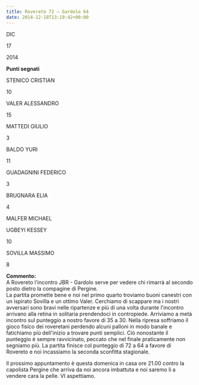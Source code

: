 ```yaml
---
title: Rovereto 72 – Gardolo 64
date: 2014-12-18T13:19:42+00:00
---
```

DIC

17

2014

**Punti segnati**

STENICO CRISTIAN

10

VALER ALESSANDRO

15

MATTEDI GIULIO

3

BALDO YURI

11

GUADAGNINI FEDERICO

3

BRUGNARA ELIA

4

MALFER MICHAEL

UGBEYI KESSEY

10

SOVILLA MASSIMO

8

**Commento:**  
A Rovereto l'incontro JBR - Gardolo serve per vedere chi rimarrà al secondo posto dietro la compagine di Pergine.  
La partita promette bene e noi nel primo quarto troviamo buoni canestri con un ispirato Sovilla e un ottimo Valer. Cerchiamo di scappare ma i nostri avversari sono bravi nelle ripartenze e più di una volta durante l'incontro arrivano alla retina in solitaria prendendoci in contropiede. Arriviamo a metà incontro sul punteggio a nostro favore di 35 a 30. Nella ripresa soffriamo il gioco fisico dei roveretani perdendo alcuni palloni in modo banale e fatichiamo più dell'inizio a trovare punti semplici. Ciò nonostante il punteggio è sempre ravvicinato, peccato che nel finale praticamente non segniamo più. La partita finisce col punteggio di 72 a 64 a favore di Rovereto e noi incassiamo la seconda sconfitta stagionale.

Il prossimo appuntamento è questa domenica in casa ore 21.00 contro la capolista Pergine che arriva da noi ancora imbattuta e noi saremo li a vendere cara la pelle. VI aspettiamo.